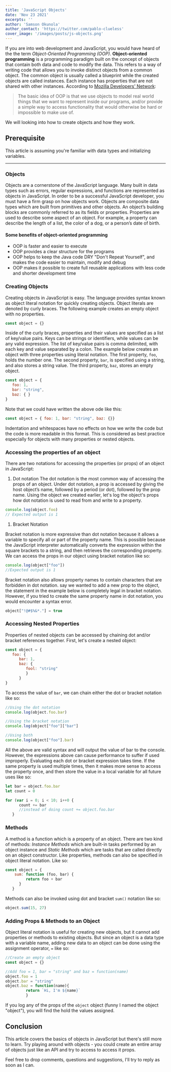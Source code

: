 ```yaml
---
title: 'JavaScript Objects'
date: 'Nov 23 2021'
excerpts: ''
author: 'Samson Okunola'
author_contact: 'https://twitter.com/pablo-clueless'
cover_image: '/images/posts/js-objects.png'
---
```


If you are into web development and JavaScript, you would have heard of the the term *Object-Oriented Programming (OOP)*. **Object-oriented programming** is a programming paradigm built on the concept of objects that contain both data and code to modify the data.  This refers to a way of writing code that allows you to invoke distinct objects from a common object. The common object is usually called a blueprint while the created objects are called instances. Each instance has properties that are not shared with other instances. According to [Mozilla Developers' Network](https://developer.mozilla.org/en-US/docs/Learn/JavaScript/Objects/Object-oriented_JS):

> The basic idea of OOP is that we use objects to model real world things that we want to represent inside our programs, and/or provide a simple way to access functionality that would otherwise be hard or impossible to make use of.

We will looking into how to create objects and how they work.

## Prerequisite

This article is assuming you're familiar with data types and initializing variables.

--------------------------------------------------------------------------------------------------

### Objects

Objects are a cornerstone of the JavaScript language. Many built in data types such as errors, regular expressions, and functions are represented as objects in JavaScript. In order to be a successful JavaScript developer, you must have a firm grasp on how objects work. Objects are composite data types which are built from primitives and other objects. An object’s building blocks are commonly referred to as its fields or properties. Properties are used to describe some aspect of an object. For example, a property can describe the length of a list, the color of a dog, or a person’s date of birth.

#### Some benefits of object-oriented programming

- OOP is faster and easier to execute
- OOP provides a clear structure for the programs
- OOP helps to keep the Java code DRY "Don't Repeat Yourself", and makes the code easier to maintain, modify and debug
- OOP makes it possible to create full reusable applications with less code and shorter development time

### Creating Objects

Creating objects in JavaScript is easy. The language provides syntax known as object literal notation for quickly creating objects. Object literals are denoted by curly braces. The following example creates an empty object with no properties.

```js
const object = {}
```

Inside of the curly braces, properties and their values are specified as a list of key/value pairs. Keys can be strings or identifiers, while values can be any valid expression. The list of key/value pairs is comma delimited, with each key and value separated by a colon. The example below creates an object with three properties using literal notation. The first property, `foo`, holds the number one. The second property, `bar`, is specified using a string, and also stores a string value. The third property, `baz`, stores an empty object.

```js
const object = {
   foo: 1,
   bar: "string",
   baz: { }
}
```

Note that we could have written the above ode like this:

```js
const object = { foo: 1, bar: "string", baz: {}}
```

Indentation and whitespaces have no effects on how we write the code but the code is more readable in this format. This is considered as best practice especially for objects with many properties or nested objects.

### Accessing the properties of an object

There are two notations for accessing the properties (or props) of an object in JavaScript:

1. Dot notation
The dot notation is the most common way of accessing the props of an object.  Under dot notation, a prop is accessed by giving the host object’s name, followed by a period (or dot), followed by the prop name. Using the object we created earlier, let's log the object's props how dot notation is used to read from and write to a property.

```js
console.log(object.foo)
// Expected output is 1
```

1. Bracket Notation

Bracket notation is more expressive than dot notation because it allows a variable to specify all or part of the property name. This is possible because the JavaScript interpreter automatically converts the expression within the square brackets to a string, and then retrieves the corresponding property. We can access the props in our object using bracket notation like so:

```js
console.log(object["foo"])
//Expected output is 1
```

Bracket notation also allows property names to contain characters that are forbidden in dot notation. say we wanted to add a new prop to the object, the statement in the example below is completely legal in bracket notation. However, if you tried to create the same property name in dot notation, you would encounter a syntax error.

```js
object["!@#$%&*."] = true
```

### Accessing Nested Properties

Properties of nested objects can be accessed by chaining dot and/or bracket references together. First, let's create a nested object:

```js
const object = {
   foo: {
      bar: 1,
      baz: {
         fool: "string"
         }
      }
}
```

To access the value of `bar`, we can chain either the dot or bracket notation like so:

```js
//Using the dot notation
console.log(object.foo.bar)

//Using the bracket notation
console.log(object["foo"]["bar"]

//Using both
console.log(object["foo"].bar)
```

All the above are valid syntax and will output the value of bar to the console. However, the expressions above can cause performance to suffer if used improperly. Evaluating each dot or bracket expression takes time. If the same property is used multiple times, then it makes more sense to access the property once, and then store the value in a local variable for all future uses like so:

```js
let bar = object.foo.bar
let count = 0

for (var i = 0; i < 10; i++0 {
      count += bar
      //instead of doing count += object.foo.bar
   }
```

### Methods

A method is a function which is a property of an object. There are two kind of methods: *Instance Methods* which are built-in tasks performed by an object instance and *Static Methods* which are tasks that are called directly on an object constructor. Like properties, methods can also be specified in object literal notation. Like so:

```js
const object = {
    sum: function (foo, bar) {
         return foo + bar 
      }
   }
```

Methods can also be invoked using dot and bracket `sum()` notation like so:

```js
object.sum(15, 27)
```

### Adding Props & Methods to an Object

Object literal notation is useful for creating new objects, but it cannot add properties or methods to existing objects. But since an object is a data type with a variable name, adding new data to an object can be done using the assignment operator, `=` like so:

```js
//Create an empty object
const object = {}

//Add foo = 1, bar = "string" and baz = function(name)
object.foo = 1
object.bar = "string"
object.baz = function(name){
         return `Hi, I'm ${name}`
         }
```

If you log any of the props of the `object` object (funny I named the object "object"), you will find the hold the values assigned.

## Conclusion

This article covers the basics of objects in JavaScript but there's still more to learn. Try playing around with objects - you could create an entire array of objects just like an API and try to access to access it props.

Feel free to drop comments, questions and suggestions, I'll try to reply as soon as I can.
